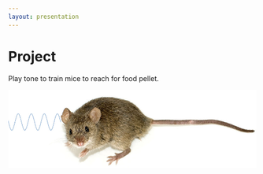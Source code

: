 ```yaml
---
layout: presentation
---
```


# [](#header-1)Project

Play tone to train mice to reach for food pellet.

[![](assets/img/mouse.jpg)](project)
